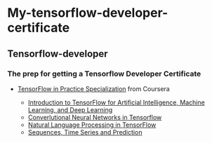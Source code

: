#  My-tensorflow-developer-certificate
## Tensorflow-developer
### The prep for getting a Tensorflow Developer Certificate

* [TensorFlow in Practice Specialization](https://www.coursera.org/professional-certificates/tensorflow-in-practice) from Coursera

	* [Introduction to TensorFlow for Artificial Intelligence, Machine Learning, and Deep Learning](https://www.coursera.org/learn/introduction-tensorflow?specialization=tensorflow-in-practice)
	* [Converlutional Neural Networks in Tensorflow](https://www.coursera.org/learn/convolutional-neural-networks-tensorflow?specialization=tensorflow-in-practice)
	* [Natural Language Processing in TensorFlow](https://www.coursera.org/learn/natural-language-processing-tensorflow?specialization=tensorflow-in-practice)
	* [Sequences, Time Series and Prediction](https://www.coursera.org/learn/tensorflow-sequences-time-series-and-prediction?specialization=tensorflow-in-practice)

